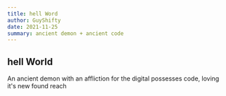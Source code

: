 ```yaml
---
title: hell Word
author: GuyShifty
date: 2021-11-25
summary: ancient demon + ancient code
---
```


## hell World

An ancient demon with an affliction for the digital possesses code, loving it's new found reach